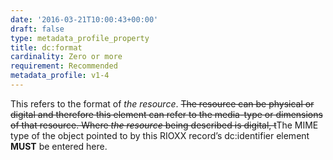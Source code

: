 ```yaml
---
date: '2016-03-21T10:00:43+00:00'
draft: false
type: metadata_profile_property
title: dc:format
cardinality: Zero or more
requirement: Recommended
metadata_profile: v1-4
---
```

This refers to the format of *the resource*. <del>The resource can be physical or digital and therefore this element can refer to the media-type or dimensions of that resource. Where *the resource* being described is digital, t</del>The MIME type of the object pointed to by this RIOXX record’s dc:identifier element **MUST** be entered here.
